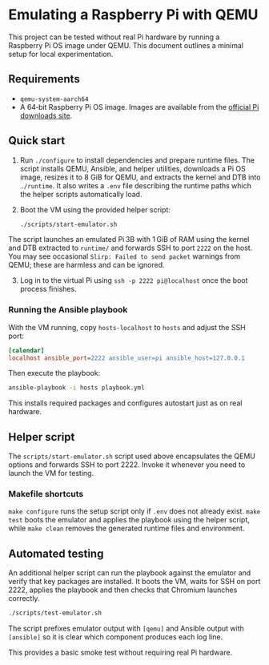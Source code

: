 # Emulating a Raspberry Pi with QEMU

This project can be tested without real Pi hardware by running a
Raspberry Pi OS image under QEMU. This document outlines a minimal
setup for local experimentation.

## Requirements
* `qemu-system-aarch64`
* A 64‑bit Raspberry Pi OS image. Images are available from the
  [official Pi downloads site](https://www.raspberrypi.com/software/operating-systems/).

## Quick start
1. Run `./configure` to install dependencies and prepare runtime files.
   The script installs QEMU, Ansible, and helper utilities, downloads a Pi OS image,
   resizes it to 8 GiB for QEMU, and extracts the kernel and DTB into
   `./runtime`. It also writes a `.env` file describing the runtime paths
   which the helper scripts automatically load.
2. Boot the VM using the provided helper script:

   ```bash
   ./scripts/start-emulator.sh
   ```

  The script launches an emulated Pi 3B with 1 GiB of RAM using the
  kernel and DTB extracted to `runtime/` and forwards SSH to port `2222`
  on the host.
  You may see occasional `Slirp: Failed to send packet` warnings from QEMU;
  these are harmless and can be ignored.

3. Log in to the virtual Pi using `ssh -p 2222 pi@localhost` once the
   boot process finishes.

### Running the Ansible playbook
With the VM running, copy `hosts-localhost` to `hosts` and adjust the
SSH port:

```ini
[calendar]
localhost ansible_port=2222 ansible_user=pi ansible_host=127.0.0.1
```

Then execute the playbook:

```bash
ansible-playbook -i hosts playbook.yml
```

This installs required packages and configures autostart just as on
real hardware.

## Helper script
The `scripts/start-emulator.sh` script used above encapsulates the QEMU
options and forwards SSH to port 2222. Invoke it whenever you need to
launch the VM for testing.

### Makefile shortcuts
`make configure` runs the setup script only if `.env` does not already
exist. `make test` boots the emulator and applies the playbook using the
helper script, while `make clean` removes the generated runtime files
and environment.

## Automated testing
An additional helper script can run the playbook against the emulator and verify that key packages are installed. It boots the VM, waits for SSH on port 2222, applies the playbook and then checks that Chromium launches correctly.

```bash
./scripts/test-emulator.sh
```

The script prefixes emulator output with `[qemu]` and Ansible output with `[ansible]` so it is clear which component produces each log line.

This provides a basic smoke test without requiring real Pi hardware.
